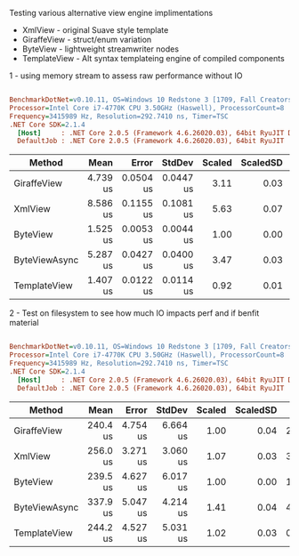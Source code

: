 Testing various alternative view engine implimentations

- XmlView - original Suave style template
- GiraffeView - struct/enum variation
- ByteView - lightweight streamwriter nodes
- TemplateView - Alt syntax templateing engine of compiled components 

1 - using memory stream to assess raw performance without IO 

``` ini

BenchmarkDotNet=v0.10.11, OS=Windows 10 Redstone 3 [1709, Fall Creators Update] (10.0.16299.192)
Processor=Intel Core i7-4770K CPU 3.50GHz (Haswell), ProcessorCount=8
Frequency=3415989 Hz, Resolution=292.7410 ns, Timer=TSC
.NET Core SDK=2.1.4
  [Host]     : .NET Core 2.0.5 (Framework 4.6.26020.03), 64bit RyuJIT DEBUG
  DefaultJob : .NET Core 2.0.5 (Framework 4.6.26020.03), 64bit RyuJIT


```
|        Method |     Mean |     Error |    StdDev | Scaled | ScaledSD |  Gen 0 | Allocated |
|-------------- |---------:|----------:|----------:|-------:|---------:|-------:|----------:|
|   GiraffeView | 4.739 us | 0.0504 us | 0.0447 us |   3.11 |     0.03 | 1.4801 |    6240 B |
|       XmlView | 8.586 us | 0.1155 us | 0.1081 us |   5.63 |     0.07 | 3.3417 |   14040 B |
|      ByteView | 1.525 us | 0.0053 us | 0.0044 us |   1.00 |     0.00 | 0.2899 |    1224 B |
| ByteViewAsync | 5.287 us | 0.0427 us | 0.0400 us |   3.47 |     0.03 | 1.1673 |    4904 B |
|  TemplateView | 1.407 us | 0.0122 us | 0.0114 us |   0.92 |     0.01 | 0.1469 |     624 B |


2 - Test on filesystem to see how much IO impacts perf and if benfit material

``` ini

BenchmarkDotNet=v0.10.11, OS=Windows 10 Redstone 3 [1709, Fall Creators Update] (10.0.16299.192)
Processor=Intel Core i7-4770K CPU 3.50GHz (Haswell), ProcessorCount=8
Frequency=3415989 Hz, Resolution=292.7410 ns, Timer=TSC
.NET Core SDK=2.1.4
  [Host]     : .NET Core 2.0.5 (Framework 4.6.26020.03), 64bit RyuJIT DEBUG
  DefaultJob : .NET Core 2.0.5 (Framework 4.6.26020.03), 64bit RyuJIT


```
|        Method |     Mean |    Error |   StdDev | Scaled | ScaledSD |  Gen 0 | Allocated |
|-------------- |---------:|---------:|---------:|-------:|---------:|-------:|----------:|
|   GiraffeView | 240.4 us | 4.754 us | 6.664 us |   1.00 |     0.04 | 2.4414 |   10.3 KB |
|       XmlView | 256.0 us | 3.271 us | 3.060 us |   1.07 |     0.03 | 3.9063 |  17.91 KB |
|      ByteView | 239.5 us | 4.627 us | 6.017 us |   1.00 |     0.00 | 1.2207 |   5.39 KB |
| ByteViewAsync | 337.9 us | 5.047 us | 4.214 us |   1.41 |     0.04 | 4.8828 |   2.69 KB |
|  TemplateView | 244.2 us | 4.527 us | 5.031 us |   1.02 |     0.03 | 0.9766 |   4.81 KB |